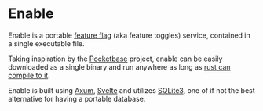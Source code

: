# Enable

Enable is a portable [feature flag](https://launchdarkly.com/blog/what-are-feature-flags/) (aka feature toggles) service, contained in a single executable file.

Taking inspiration by the [Pocketbase](https://pocketbase.io/) project, enable can be easily
downloaded as a single binary and run anywhere as long as [rust can compile to it](https://doc.rust-lang.org/nightly/rustc/platform-support.html).

Enable is built using [Axum](https://github.com/tokio-rs/axum), [Svelte](https://svelte.dev/) and utilizes [SQLite3](https://www.sqlite.org/index.html), 
one of if not the best alternative for having a portable database.
